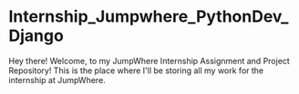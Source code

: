 # Internship_Jumpwhere_PythonDev_Django
Hey there! Welcome, to my JumpWhere Internship Assignment and Project Repository!  This is the place where I'll be storing all my work for the internship at JumpWhere. 
